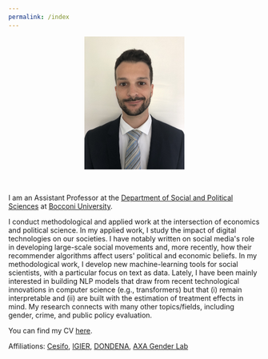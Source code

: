 ```yaml
---
permalink: /index
---
```


<div align="center"> <img class="skill-row-img" src="./images/Germain_Gauthier.jpg" width=200 > </div>

&nbsp; 

I am an Assistant Professor at the [Department of Social and Political Sciences](https://sps.unibocconi.eu/) at [Bocconi University](https://www.unibocconi.eu/wps/wcm/connect/Bocconi/SitoPubblico_EN/Navigation+Tree/Home/).

I conduct methodological and applied work at the intersection of economics and political science. In my applied work, I study the impact of digital technologies on our societies. I have notably written on social media's role in developing large-scale social movements and, more recently, how their recommender algorithms affect users' political and economic beliefs. In my methodological work, I develop new machine-learning tools for social scientists, with a particular focus on text as data. Lately, I have been mainly interested in building NLP models that draw from recent technological innovations in computer science (e.g., transformers) but that (i) remain interpretable and (ii) are built with the estimation of treatment effects in mind. My research connects with many other topics/fields, including gender, crime, and public policy evaluation. 

You can find my CV [here](https://www.dropbox.com/s/wo9xrlgyodbgth1/CV_Germain_Gauthier.pdf?dl=0).

Affiliations: [Cesifo](https://cesifo.org/en), [IGIER](https://igier.unibocconi.eu/), [DONDENA](https://dondena.unibocconi.eu/), [AXA Gender Lab](https://genderlab.unibocconi.eu/)
